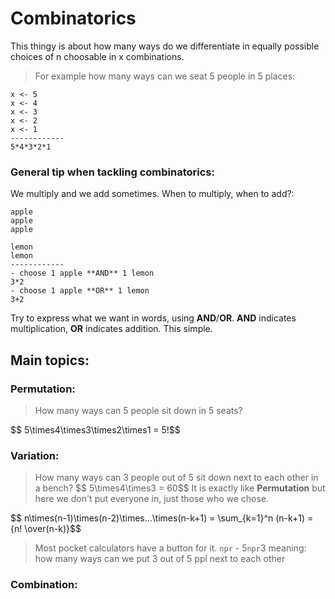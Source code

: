 # Combinatorics

This thingy is about how many ways do we differentiate in equally possible choices of n choosable in x combinations.

> For example how many ways can we seat 5 people in 5 places:

```
x <- 5
x <- 4
x <- 3
x <- 2
x <- 1
------------
5*4*3*2*1
```

### General tip when tackling combinatorics:
We multiply and we add sometimes. When to multiply, when to add?:
```
apple
apple
apple

lemon
lemon
------------
- choose 1 apple **AND** 1 lemon
3*2
- choose 1 apple **OR** 1 lemon
3+2
```
Try to express what we want in words, using **AND**/**OR**. **AND** indicates multiplication, **OR** indicates addition. This simple.

## Main topics:

### Permutation:
> How many ways can 5 people sit down in 5 seats?

\$$ 5\times4\times3\times2\times1 = 5!$$

### Variation:
> How many ways can 3 people out of 5 sit down next to each other in a bench?
\$$ 5\times4\times3 = 60$$
It is exactly like **Permutation** but here we don't put everyone in, just those who we chose.

\$$ n\times(n-1)\times(n-2)\times...\times(n-k+1) = \sum_{k=1}^n (n-k+1) = {n!  \over(n-k)}$$

> Most pocket calculators have a button for it. `npr` - 5`npr`3 meaning: how many ways can we put 3 out of 5 ppl next to each other

### Combination:
>

